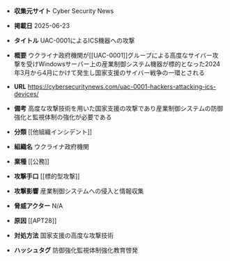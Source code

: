 - **収集元サイト**
Cyber Security News

- **掲載日**
2025-06-23

- **タイトル**
UAC-0001によるICS機器への攻撃

- **概要**
ウクライナ政府機関が[[UAC-0001]]グループによる高度なサイバー攻撃を受けWindowsサーバー上の産業制御システム機器が標的となった2024年3月から4月にかけて発生し国家支援のサイバー戦争の一環とされる

- **URL**
https://cybersecuritynews.com/uac-0001-hackers-attacking-ics-devices/

- **備考**
高度な攻撃技術を用いた国家支援の攻撃であり産業制御システムの防御強化と監視体制の強化が必要である

- **分類**
[[他組織インシデント]]

- **組織名**
ウクライナ政府機関

- **業種**
[[公務]]

- **攻撃手口**
[[標的型攻撃]]

- **攻撃影響**
産業制御システムへの侵入と情報収集

- **脅威アクター**
N/A

- **原因**
[[APT28]]

- **対処方法**
国家支援の高度な攻撃技術

- **ハッシュタグ**
防御強化監視体制強化教育啓発
